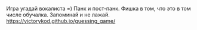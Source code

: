 Игра угадай вокалиста =) Панк и пост-панк.
Фишка в том, что это в том числе обучалка. Запоминай и не лажай.
https://victorykod.github.io/guessing_game/
